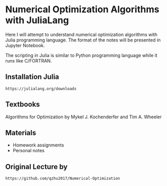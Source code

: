 # Numerical Optimization Algorithms with JuliaLang

Here I will attempt to understand numerical optimization algorithms with Julia programming language. The format of the notes will be presented in Jupyter Notebook.

The scripting in Julia is similar to Python programming language while it runs like C/FORTRAN.

## Installation Julia
`https://julialang.org/downloads`

## Textbooks
Algorithms for Optimization by Mykel J. Kochenderfer and Tim A. Wheeler

## Materials
- Homework assignments
- Personal notes

## Original Lecture by
`https://github.com/qzhu2017/Numerical-Optimization`
